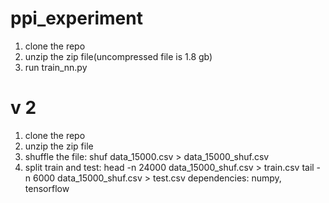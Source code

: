 # ppi_experiment

1. clone the repo
2. unzip the zip file(uncompressed file is 1.8 gb)
3. run train_nn.py

# v 2
1. clone the repo
2. unzip the zip file
3. shuffle the file:
  shuf data_15000.csv > data_15000_shuf.csv
4. split train and test:
  head -n 24000 data_15000_shuf.csv > train.csv
  tail -n 6000 data_15000_shuf.csv > test.csv
dependencies:
  numpy, tensorflow
